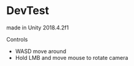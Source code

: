 # DevTest
made in Unity 2018.4.2f1

Controls
- WASD move around
- Hold LMB and move mouse to rotate camera
